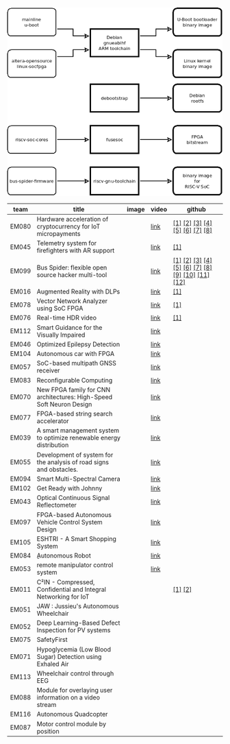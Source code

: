 ![Alt text](de10-nano-bus-spider-dev-flow.png?raw=true "Title")

| team | title | image | video | github |
| --- | --- | --- | --- | --- |
| EM080 | Hardware acceleration of cryptocurrency for IoT micropayments |  | [link](https://youtu.be/JJRlwTJHBCg) |  [[1]](https://github.com/iotaledger) [[2]](https://github.com/habpygo/mam.client.go) [[3]](https://github.com/LampaLab/iota_fpga) [[4]](https://github.com/iotaledger/ccurl) [[5]](https://github.com/iotaledger/giota) [[6]](https://github.com/LampaLab/iota_fpga/releases/tag/v0.2) [[7]](https://github.com/LampaLab/iota_fpga/releases/tag/v0.1) [[8]](https://github.com/mit-dci/tangled-curl/blob/master/vuln-iota.md) |
| EM045 | Telemetry system for firefighters with AR support |  | [link](https://youtu.be/sDeycnJib30) |  [[1]](https://github.com/sparkfun/SparkFun_MAX3010x_Sensor_Library) |
| EM099 | Bus Spider: flexible open source hacker multi-tool |  | [link](https://youtu.be/xk4pjrGDSXQ) |  [[1]](https://github.com/miet-riscv-workgroup/de10-nano-bus-spider-bld-quartus) [[2]](https://github.com/open-design/riscv-soc-cores/tree/master/cores/gpio) [[3]](https://github.com/frantony/bus-spider-firmware) [[4]](https://github.com/cliffordwolf/picorv32) [[5]](https://github.com/open-design/riscv-soc-cores/tree/master/cores/wb_ram) [[6]](https://github.com/miet-riscv-workgroup/de10-nano-bus-spider) [[7]](https://github.com/open-design/riscv-soc-cores) [[8]](https://github.com/miet-riscv-workgroup/rv32-simple-soc) [[9]](https://github.com/miet-riscv-workgroup/de10-nano-bus-spider/blob/master/doc/de10-nano-bus-spider-dev-flow.md) [[10]](https://github.com/olofk/uart16550) [[11]](https://github.com/olofk/fusesoc) [[12]](https://github.com/olofk/or1k_bootloaders) |
| EM016 | Augmented Reality with DLPs |  | [link](https://youtu.be/4d6LFX8uEeM) |  [[1]](https://github.com/bqUAB/em016) |
| EM078 | Vector Network Analyzer using SoC FPGA |  | [link](https://www.youtube.com/watch?v=BvW69keXv7Y) |  [[1]](https://github.com/tvShushtov/em078_vector_analyzer) |
| EM076 | Real-time HDR video |  | [link](https://youtu.be/eDJqN0iBZNc) |  [[1]](https://github.com/sh-vlad/FPGA_rtime_HDR_video) |
| EM112 | Smart Guidance for the Visually Impaired |  | [link](https://youtu.be/xzjE42pkOlg) |  |
| EM046 | Optimized Epilepsy Detection |  | [link](https://youtu.be/hKjjswbzkeg) |  |
| EM104 | Autonomous car with FPGA |  | [link](https://youtu.be/WYyDdFlxsEc) |  |
| EM057 | SoC-based multipath GNSS receiver |  | [link](https://youtu.be/0l_kAB0exQ8) |  |
| EM083 | Reconfigurable Computing |  | [link](https://youtu.be/Xx68ZzuEs3U) |  |
| EM070 | New FPGA family for CNN architectures: High-Speed Soft Neuron Design |  | [link](https://youtu.be/HXHPNGpTcjc) |  |
| EM077 | FPGA-based string search accelerator |  | [link](https://youtu.be/whjF8LiX4ns) |  |
| EM039 | A smart management system to optimize renewable energy distribution |  | [link](https://youtu.be/QJS5YOm-H7o) |  |
| EM055 | Development of system for the analysis of road signs and obstacles. |  | [link](https://youtu.be/mbIrRnck-Jo) |  |
| EM094 | Smart Multi-Spectral Camera |  | [link](https://www.youtube.com/channel/UCtlbKaSXPp1f1BJONbDOZVw?view_as=subscriber) |  |
| EM102 | Get Ready with Johnny |  | [link](https://youtu.be/KNkspKmuXjQ) |  |
| EM043 | Optical Continuous Signal Reflectometer |  | [link](https://youtu.be/AW0CwieZ1Y4) |  |
| EM097 | FPGA-based Autonomous Vehicle Control System Design |  | [link](https://youtu.be/X7ZbEZY9Vog) |  |
| EM105 | ESHTRI - A Smart Shopping System |  | [link](https://youtu.be/Vf-giC6XfBk) |  |
| EM084 | ِِAutonomous  Robot |  | [link](https://youtu.be/a_ve2Q63vjI) |  |
| EM053 | remote manipulator control system |  | [link](https://youtu.be/5bSbPyHdiVg) |  |
| EM011 | C²IN - Compressed, Confidential and Integral Networking for IoT |  |  |  [[1]](https://github.com/tymonx/logic) [[2]](https://github.com/tymonx/virtio) |
| EM051 | JAW : Jussieu's Autonomous Wheelchair |  |  |  |
| EM052 | Deep Learning-Based Defect Inspection for PV systems |  |  |  |
| EM075 | SafetyFirst |  |  |  |
| EM071 | Hypoglycemia (Low Blood Sugar) Detection using Exhaled Air |  |  |  |
| EM113 | Wheelchair control through EEG |  |  |  |
| EM088 | Module for overlaying user information on a video stream |  |  |  |
| EM116 | Autonomous Quadcopter |  |  |  |
| EM087 | Motor control module by position |  |  |  |
